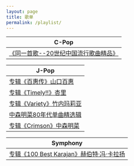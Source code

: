 ```yaml
---
layout: page
title: 歌单
permalink: /playlist/
---
```


| C-Pop |
| --- |
|[《同一首歌--20世纪中国流行歌曲精品》](https://robert1037.github.io/2022/02/07/cpop-20s.html)|



| J-Pop |
| --- |
| [专辑《百惠传》山口百惠](https://robert1037.github.io/2022/02/11/momoe.html) |
| [专辑《Timely!!》杏里](https://robert1037.github.io/2022/02/10/timely.html) |
| [专辑《Variety》竹内玛莉亚](https://robert1037.github.io/2022/02/10/variety.html) |
| [中森明菜80年代单曲精选辑](https://robert1037.github.io/2022/02/09/best80s-akina.html) |
| [专辑《Crimson》中森明菜](https://robert1037.github.io/2022/02/07/crimson.html) |





| Symphony |
| --- |
| [专辑《100 Best Karajan》赫伯特·冯·卡拉扬](https://robert1037.github.io/2022/02/07/100-best-karajan.html) |
